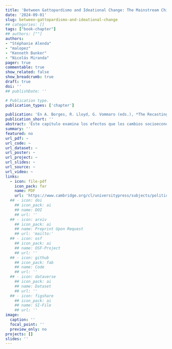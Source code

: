 ```yaml
---
title: 'Between Gattopardismo and Ideational Change: The Mainstream Chilean Right’s Winding Road to Moderation'
date: '2024-09-01'
slug: between-gattopardismo-and-ideational-change
## categories: []
tags: ["book-chapter"]
## authors: [""]
authors:
- "Stéphanie Alenda"
- "malopez"
- "Kenneth Bunker"
- "Nicolás Miranda"
pager: true
commentable: true
show_related: false
show_breadcrumb: true
draft: true
doi: ''
## publishDate: ''

# Publication type.
publication_types: ['chapter']

publication: 'En A. Borges, R. Lloyd, G. Vommaro (eds.), *The Recasting of the Latin American Right: Polarization and Conservative Reactions. Cambridge: Cambridge University Press'
publication_short: ''
abstract: 'Este capítulo examina los efectos que los cambios socioeconómicos, culturales y políticos ocurridos en Chile durante los últimos treinta años han producido en la derecha dominante en Chile. Argumentamos que estos procesos conjuntos de liberalización y democratización dieron lugar a una estrategia gattopardista caracterizada por la moderación programática de los candidatos de la coalición hasta la campaña de 2017. El gattopardismo puede definirse como un marco de comportamiento político, legislativo o jurídico que busca mantener el statu quo modificando sólo aspectos superficiales de la realidad mientras crea expectativas de un cambio más holístico. De hecho, los partidos tradicionales de derechas se desplazaron hacia el centro en la medida en que no amenazaban los pilares del modelo neoliberal. Sin embargo, cuando los partidos centristas y de izquierdas se propusieron reformar significativamente el núcleo institucional, la derecha tradicional reaccionó y se desplazó más a la derecha en el continuo ideológico. También analizamos las consecuencias que el descontento social de 2019 tuvo en el sistema político, especialmente en los partidos de la entonces gobernante coalición de centro-derecha, Chile Vamos. Si bien se instaló una sensación de catástrofe tras el plebiscito de 2020 sobre una nueva Constitución, ésta dio un giro tras los aplastantes resultados en la elección para nominar a los constituyentes que redactarían la propuesta.'
summary: ''
featured: no
url_pdf: ~
url_code: ~
url_dataset: ~
url_poster: ~
url_project: ~
url_slides: ~
url_source: ~
url_video: ~
links:
  - icon: file-pdf
    icon_pack: far
    name: PDF
    url: 'https://www.cambridge.org/cl/universitypress/subjects/politics-international-relations/latin-american-government-politics-and-policy/recasting-latin-american-right-polarization-and-conservative-reactions?format=HB&isbn=9781009427449'
  ## - icon: doi
    ## icon_pack: ai
    ## name: DOI
    ## url: ''
  ## - icon: arxiv
    ## icon_pack: ai
    ## name: Preprint Upon Request
    ## url: 'mailto:'
  ## - icon: osf
    ## icon_pack: ai
    ## name: OSF-Project
    ## url: ''
  ## - icon: github
    ## icon_pack: fab
    ## name: Code
    ## url: ''
  ## - icon: dataverse
    ## icon_pack: ai
    ## name: Dataset
    ## url: ''
  ## - icon: figshare
    ## icon_pack: ai
    ## name: SI-File
    ## url: ''
image:
  caption: ''
  focal_point: ''
  preview_only: no
projects: []
slides: ''
---
```

